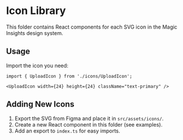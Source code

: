 # Icon Library

This folder contains React components for each SVG icon in the Magic Insights design system.

## Usage

Import the icon you need:

```tsx
import { UploadIcon } from './icons/UploadIcon';

<UploadIcon width={24} height={24} className="text-primary" />
```

## Adding New Icons

1. Export the SVG from Figma and place it in `src/assets/icons/`.
2. Create a new React component in this folder (see examples).
3. Add an export to `index.ts` for easy imports. 